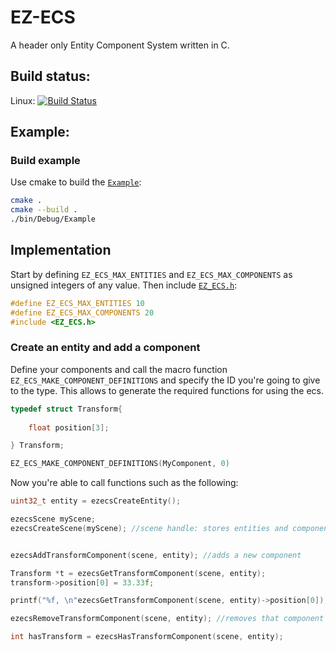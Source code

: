# EZ-ECS

A header only Entity Component System written in C. 

## Build status:

Linux: [![Build Status](https://travis-ci.com/MrSinho/EZ-ECS.svg?branch=main)](https://travis-ci.com/MrSinho/EZ-ECS)

## Example:

### Build example

Use cmake to build the [`Example`](https://github.com/MrSinho/EZ-ECS/tree/main/Example/src/Example.c):

```bash
cmake . 
cmake --build .
./bin/Debug/Example
```

## Implementation

Start by defining `EZ_ECS_MAX_ENTITIES` and `EZ_ECS_MAX_COMPONENTS` as unsigned integers of any value. Then include [`EZ_ECS.h`](https://github.com/MrSinho/EZ-ECS/tree/main/EZ-ECS/include/EZ_ECS.h):

```c
#define EZ_ECS_MAX_ENTITIES 10
#define EZ_ECS_MAX_COMPONENTS 20
#include <EZ_ECS.h>
``` 

### Create an entity and add a component

Define your components and call the macro function `EZ_ECS_MAKE_COMPONENT_DEFINITIONS` and specify the ID you're going to give to the type. This allows to generate the required functions for using the ecs. 

```c
typedef struct Transform{
	
	float position[3];

} Transform;

EZ_ECS_MAKE_COMPONENT_DEFINITIONS(MyComponent, 0)
```

Now you're able to call functions such as the following:

```c
uint32_t entity = ezecsCreateEntity();

ezecsScene myScene;
ezecsCreateScene(myScene); //scene handle: stores entities and components


ezecsAddTransformComponent(scene, entity); //adds a new component

Transform *t = ezecsGetTransformComponent(scene, entity);
transform->position[0] = 33.33f;

printf("%f, \n"ezecsGetTransformComponent(scene, entity)->position[0]);

ezecsRemoveTransformComponent(scene, entity); //removes that component

int hasTransform = ezecsHasTransformComponent(scene, entity);
```
